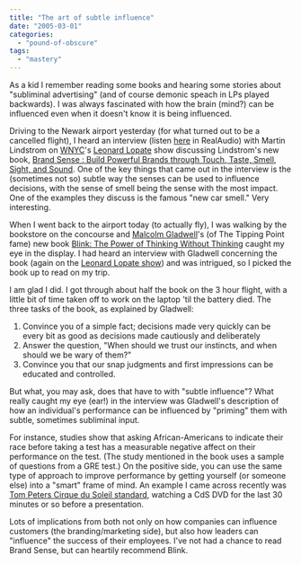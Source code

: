 ```yaml
---
title: "The art of subtle influence"
date: "2005-03-01"
categories: 
  - "pound-of-obscure"
tags: 
  - "mastery"
---
```


As a kid I remember reading some books and hearing some stories about "subliminal advertising" (and of course demonic speach in LPs played backwards). I was always fascinated with how the brain (mind?) can be influenced even when it doesn't know it is being influenced.  
  
Driving to the Newark airport yesterday (for what turned out to be a cancelled flight), I heard an interview (listen [here](http://www.wnyc.org/stream/ram.py?file=/lopate/lopate022805d.ra) in RealAudio) with Martin Lindstrom on [WNYC](http://www.wnyc.org/)'s [Leonard Lopate](http://www.wnyc.org/shows/lopate/) show discussing Lindstrom's new book, [Brand Sense : Build Powerful Brands through Touch, Taste, Smell, Sight, and Sound](http://www.amazon.com/exec/obidos/ASIN/0743267842/gbrettmiller-20). One of the key things that came out in the interview is the (sometimes not so) subtle way the senses can be used to influence decisions, with the sense of smell being the sense with the most impact. One of the examples they discuss is the famous "new car smell." Very interesting.  
  
When I went back to the airport today (to actually fly), I was walking by the bookstore on the concourse and [Malcolm Gladwell](http://www.gladwell.com/)'s (of The Tipping Point fame) new book [Blink: The Power of Thinking Without Thinking](http://www.amazon.com/exec/obidos/ASIN/0316172324/gbrettmiller-20) caught my eye in the display. I had heard an interview with Gladwell concerning the book (again on the [Leonard Lopate show](http://www.wnyc.org/shows/lopate/episodes/01132005)) and was intrigued, so I picked the book up to read on my trip.  
  
I am glad I did. I got through about half the book on the 3 hour flight, with a little bit of time taken off to work on the laptop 'til the battery died. The three tasks of the book, as explained by Gladwell:

1. Convince you of a simple fact; decisions made very quickly can be every bit as good as decisions made cautiously and deliberately
2. Answer the question, "When should we trust our instincts, and when should we be wary of them?"
3. Convince you that our snap judgments and first impressions can be educated and controlled.

But what, you may ask, does that have to with "subtle influence"? What really caught my eye (ear!) in the interview was Gladwell's description of how an individual's performance can be influenced by "priming" them with subtle, sometimes subliminal input.  
  
For instance, studies show that asking African-Americans to indicate their race before taking a test has a measurable negative affect on their performance on the test. (The study mentioned in the book uses a sample of questions from a GRE test.) On the positive side, you can use the same type of approach to improve performance by getting yourself (or someone else) into a "smart" frame of mind. An example I came across recently was [Tom Peters Cirque du Soleil standard](http://www.tompeters.com/entries.php?note=007539.php), watching a CdS DVD for the last 30 minutes or so before a presentation.  
  
Lots of implications from both not only on how companies can influence customers (the branding/marketing side), but also how leaders can "influence" the success of their employees. I've not had a chance to read Brand Sense, but can heartily recommend Blink.
